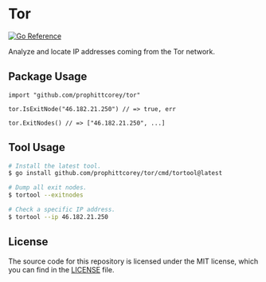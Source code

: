 # Tor

[![Go Reference](https://pkg.go.dev/badge/github.com/prophittcorey/tor.svg)](https://pkg.go.dev/github.com/prophittcorey/tor)

Analyze and locate IP addresses coming from the Tor network.

## Package Usage

```golang
import "github.com/prophittcorey/tor"

tor.IsExitNode("46.182.21.250") // => true, err

tor.ExitNodes() // => ["46.182.21.250", ...]
```

## Tool Usage

```bash
# Install the latest tool.
$ go install github.com/prophittcorey/tor/cmd/tortool@latest

# Dump all exit nodes.
$ tortool --exitnodes

# Check a specific IP address.
$ tortool --ip 46.182.21.250
```

## License

The source code for this repository is licensed under the MIT license, which you can
find in the [LICENSE](LICENSE.md) file.
